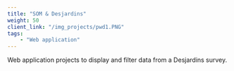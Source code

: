 ```yaml
---
title: "SOM & Desjardins"
weight: 50
client_link: "/img_projects/pwd1.PNG"
tags:
    - "Web application"
---
```


Web application projects to display and filter data from a Desjardins survey. 
